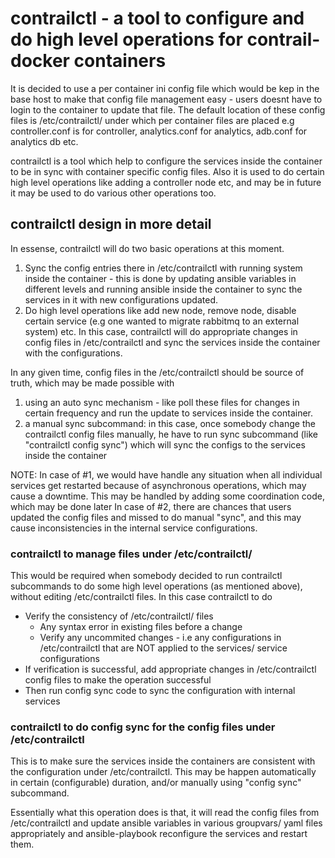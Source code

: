 # contrailctl - a tool to configure and do high level operations for contrail-docker containers
It is decided to use a per container ini config file which would be kep in the base host to make that config file 
management easy - users doesnt have to login to the container to update that file. The default location of these config
files is /etc/contrailctl/ under which per container files are placed e.g controller.conf is for controller,
analytics.conf for analytics, adb.conf for analytics db etc.

contrailctl is a tool which help to configure the services inside the container to be in sync with container specific
config files. Also it is used to do certain high level operations like adding a controller node etc, and may be in future
it may be used to do various other operations too.

## contrailctl design in more detail

In essense, contrailctl will do two basic operations at this moment.

1. Sync the config entries there in /etc/contrailctl with running system inside the container - this is done by updating
ansible variables in different levels and running ansible inside the container to sync the services in it with new
configurations updated.
2. Do high level operations like add new node, remove node, disable certain service (e.g one wanted to migrate rabbitmq
to an external system) etc. In this case, contrailctl will do appropriate changes in config files in /etc/contrailctl
and sync the services inside the container with the configurations.

In any given time, config files in the /etc/contrailctl should be source of truth, which may be made possible with 

1. using an auto sync mechanism - like poll these files for changes in certain frequency and run the update to services
 inside the container.
2. a manual sync subcommand: in this case, once somebody change the contrailctl config files manually, he have to run
sync subcommand (like "contrailctl config sync") which will sync the configs to the services inside the container

NOTE: In case of #1, we would have handle any situation when all individual services get restarted because of asynchronous
 operations, which may cause a downtime. This may be handled by adding some coordination code, which may be done later
 In case of #2, there are chances that users updated the config files and missed to do manual "sync", and this may cause
 inconsistencies in the internal service configurations.


### contrailctl to manage files under /etc/contrailctl/
This would be required when somebody decided to run contrailctl subcommands to do some high level operations (as
mentioned above), without editing /etc/contrailctl files. In this case contrailctl to do

* Verify the consistency of /etc/contrailctl/ files
    * Any syntax error in existing files before a change
    * Verify any uncommited changes - i.e any configurations in /etc/contrailctl that are NOT applied to the services/
    service configurations
* If verification is successful, add appropriate changes in /etc/contrailctl config files to make the operation successful
* Then run config sync code to sync the configuration with internal services

### contrailctl to do config sync for the config files under /etc/contrailctl
This is to make sure the services inside the containers are consistent with the configuration under /etc/contrailctl.
This may be happen automatically in certain (configurable) duration, and/or manually using "config sync" subcommand.

Essentially what this operation does is that, it will read the config files from /etc/contrailctl and update ansible
variables in various groupvars/ yaml files appropriately and ansible-playbook reconfigure the services and restart them.


